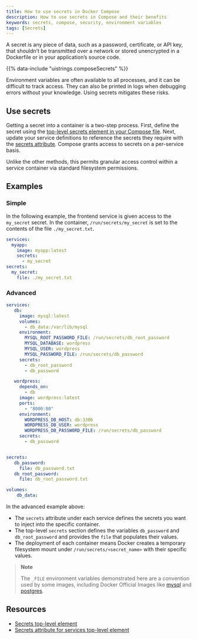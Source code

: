 ```yaml
---
title: How to use secrets in Docker Compose
description: How to use secrets in Compose and their benefits
keywords: secrets, compose, security, environment variables
tags: [Secrets]
---
```


A secret is any piece of data, such as a password, certificate, or API key, that shouldn’t be transmitted over a network or stored unencrypted in a Dockerfile or in your application’s source code.

{{% data-include "uistrings.composeSecrets" %}}

Environment variables are often available to all processes, and it can be difficult to track access. They can also be printed in logs when debugging errors without your knowledge. Using secrets mitigates these risks.

## Use secrets

Getting a secret into a container is a two-step process. First, define the secret using the [top-level secrets element in your Compose file](compose-file/09-secrets.md). Next, update your service definitions to reference the secrets they require with the [secrets attribute](compose-file/05-services.md#secrets). Compose grants access to secrets on a per-service basis.

Unlike the other methods, this permits granular access control within a service container via standard filesystem permissions.

## Examples

### Simple

In the following example, the frontend service is given access to the `my_secret` secret. In the container, `/run/secrets/my_secret` is set to the contents of the file `./my_secret.txt`.

```yaml
services:
  myapp:
    image: myapp:latest
    secrets:
      - my_secret
secrets:
  my_secret:
    file: ./my_secret.txt
```

### Advanced

```yaml
services:
   db:
     image: mysql:latest
     volumes:
       - db_data:/var/lib/mysql
     environment:
       MYSQL_ROOT_PASSWORD_FILE: /run/secrets/db_root_password
       MYSQL_DATABASE: wordpress
       MYSQL_USER: wordpress
       MYSQL_PASSWORD_FILE: /run/secrets/db_password
     secrets:
       - db_root_password
       - db_password

   wordpress:
     depends_on:
       - db
     image: wordpress:latest
     ports:
       - "8000:80"
     environment:
       WORDPRESS_DB_HOST: db:3306
       WORDPRESS_DB_USER: wordpress
       WORDPRESS_DB_PASSWORD_FILE: /run/secrets/db_password
     secrets:
       - db_password


secrets:
   db_password:
     file: db_password.txt
   db_root_password:
     file: db_root_password.txt

volumes:
    db_data:
```
In the advanced example above:

- The `secrets` attribute under each service defines the secrets you want to inject into the specific container.
- The top-level `secrets` section defines the variables `db_password` and `db_root_password` and provides the `file` that populates their values.
- The deployment of each container means Docker creates a temporary filesystem mount under `/run/secrets/<secret_name>` with their specific values.

> **Note**
>
> The `_FILE` environment variables demonstrated here are a convention used by some images, including Docker Official Images like [mysql](https://hub.docker.com/_/mysql) and [postgres](https://hub.docker.com/_/postgres).

## Resources

- [Secrets top-level element](compose-file/09-secrets.md)
- [Secrets attribute for services top-level element](compose-file/05-services.md#secrets)
